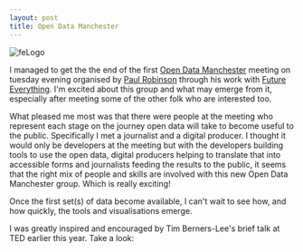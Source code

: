 ```yaml
---
layout: post
title: Open Data Manchester
---
```


![](http://futureeverything.org/wp-content/themes/futureeverything/images/branding.png "feLogo")

I managed to get the the end of the first [Open Data Manchester](http://opendatamanchester.wordpress.com/) meeting on tuesday evening organised by [Paul Robinson](http://vagueware.com/) through his work with [Future Everything](http://www.futureeverything.org/news/opendata1). I'm excited about this group and what may emerge from it, especially after meeting some of the other folk who are interested too.

What pleased me most was that there were people at the meeting who represent each stage on the journey open data will take to become useful to the public. Specifically I met a journalist and a digital producer. I thought it would only be developers at the meeting but with the developers building tools to use the open data, digital producers helping to translate that into accessible forms and journalists feeding the results to the public, it seems that the right mix of people and skills are involved with this new Open Data Manchester group. Which is really exciting!

Once the first set(s) of data become available, I can't wait to see how, and how quickly, the tools and visualisations emerge.

I was greatly inspired and encouraged by Tim Berners-Lee's brief talk at TED earlier this year. Take a look:

<object width="446" height="326"><param name="movie" value="http://video.ted.com/assets/player/swf/EmbedPlayer.swf" /><param name="allowFullScreen" value="true" /><param name="wmode" value="transparent" /><param name="bgColor" value="#ffffff" /><param name="flashvars" value="vu=http://video.ted.com/talks/dynamic/TimBerners-Lee_2010U-medium.flv&amp;su=http://images.ted.com/images/ted/tedindex/embed-posters/TimBerners-Lee-2010U.embed_thumbnail.jpg&amp;vw=432&amp;vh=240&amp;ap=0&amp;ti=788&amp;introDuration=16500&amp;adDuration=4000&amp;postAdDuration=2000&amp;adKeys=talk=tim_berners_lee_the_year_open_data_went_worldwide;year=2010;theme=the_rise_of_collaboration;theme=a_taste_of_ted2010;theme=what_s_next_in_tech;theme=new_on_ted_com;event=TED2010;&amp;preAdTag=tconf.ted/embed;tile=1;sz=512x288;" /></object>